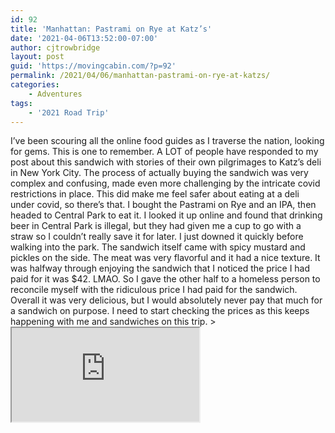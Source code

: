```yaml
---
id: 92
title: 'Manhattan: Pastrami on Rye at Katz’s'
date: '2021-04-06T13:52:00-07:00'
author: cjtrowbridge
layout: post
guid: 'https://movingcabin.com/?p=92'
permalink: /2021/04/06/manhattan-pastrami-on-rye-at-katzs/
categories:
    - Adventures
tags:
    - '2021 Road Trip'
---
```


 <article class="post-13977 post type-post status-publish format-standard has-post-thumbnail hentry category-2021-spring" id="post-13977"><div class="entry-content">I’ve been scouring all the online food guides as I traverse the nation, looking for gems. This is one to remember. A LOT of people have responded to my post about this sandwich with stories of their own pilgrimages to Katz’s deli in New York City. The process of actually buying the sandwich was very complex and confusing, made even more challenging by the intricate covid restrictions in place. This did make me feel safer about eating at a deli under covid, so there’s that. I bought the Pastrami on Rye and an IPA, then headed to Central Park to eat it. I looked it up online and found that drinking beer in Central Park is illegal, but they had given me a cup to go with a straw so I couldn’t really save it for later. I just downed it quickly before walking into the park. The sandwich itself came with spicy mustard and pickles on the side. The meat was very flavorful and it had a nice texture. It was halfway through enjoying the sandwich that I noticed the price I had paid for it was $42. LMAO. So I gave the other half to a homeless person to reconcile myself with the ridiculous price I had paid for the sandwich. Overall it was very delicious, but I would absolutely never pay that much for a sandwich on purpose. I need to start checking the prices as this keeps happening with me and sandwiches on this trip. > <iframe data-mce-fragment="1" name="__tt_embed__v72550007961063300" src="https://www.tiktok.com/embed/v2/6948226376004619526?lang=en-US"></iframe>

 </div></article>